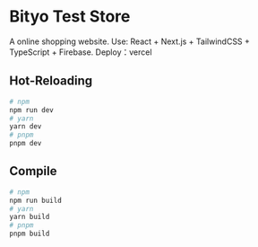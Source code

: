 # Bityo Test Store
A online shopping website.
Use: React + Next.js + TailwindCSS + TypeScript + Firebase.
Deploy：vercel

## Hot-Reloading
```bash
# npm
npm run dev
# yarn
yarn dev
# pnpm
pnpm dev
```

## Compile
```bash
# npm
npm run build
# yarn
yarn build
# pnpm
pnpm build
```